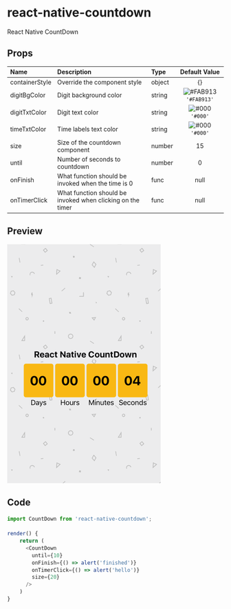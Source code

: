# react-native-countdown
React Native CountDown


## Props
| Name | Description | Type | Default Value |
| :--- | :----- | :--- | :---: |
| containerStyle | Override the component style | object | {} |
| digitBgColor |  Digit background color | string | ![#FAB913](https://placehold.it/15/FAB913/000000?text=+) `'#FAB913'` |
| digitTxtColor | Digit text color | string | ![#000](https://placehold.it/15/000/000000?text=+) `'#000'` |
| timeTxtColor | Time labels text color | string | ![#000](https://placehold.it/15/000/000000?text=+) `'#000'` |
| size | Size of the countdown component | number | 15 |
| until | Number of seconds to countdown | number | 0 |
| onFinish | What function should be invoked when the time is 0 | func | null |
| onTimerClick | What function should be invoked when clicking on the timer | func | null |


## Preview

![React Native Countdown](/GIF/countdown-basic.gif?raw=true "React Native Countdown")

## Code
```javascript
import CountDown from 'react-native-countdown';

render() {
    return (
      <CountDown
        until={10}
        onFinish={() => alert('finished')}
        onTimerClick={() => alert('hello')}
        size={20}
      />
    )
}
```
